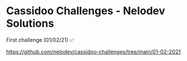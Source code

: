 # Cassidoo Challenges - Nelodev Solutions

First challenge (01/02/21) ✅

https://github.com/nelodev/cassidoo-challenges/tree/main/01-02-2021
